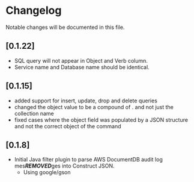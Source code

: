 # Changelog
Notable changes will be documented in this file.

## [0.1.22]
- SQL query will not appear in Object and Verb column.
- Service name and Database name should be identical.

## [0.1.15]
- added support for insert, update, drop and delete queries
- changed the object value to be a compound of <database>.<collection> and not just the collection name
- fixed cases where the object field was populated by a JSON structure and not the correct object of the command

## [0.1.8]
- Initial Java filter plugin to parse AWS DocumentDB audit log mes***REMOVED***ges into Construct JSON.
  - Using google/gson
